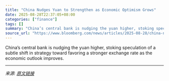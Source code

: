```yaml
---
title: "China Nudges Yuan to Strengthen as Economic Optimism Grows"
date: 2025-08-28T22:37:05+08:00
categories: ["finance"]
tags: []
summary: "China’s central bank is nudging the yuan higher, stoking speculation of a subtle shift in strategy toward favoring a stronger exchange rate as the economic outlook improves."
source_url: "https://www.bloomberg.com/news/articles/2025-08-28/china-nudges-yuan-to-strengthen-as-economic-optimism-grows"
---
```


China’s central bank is nudging the yuan higher, stoking speculation of a subtle shift in strategy toward favoring a stronger exchange rate as the economic outlook improves.

---

*来源: [原文链接](https://www.bloomberg.com/news/articles/2025-08-28/china-nudges-yuan-to-strengthen-as-economic-optimism-grows)*
